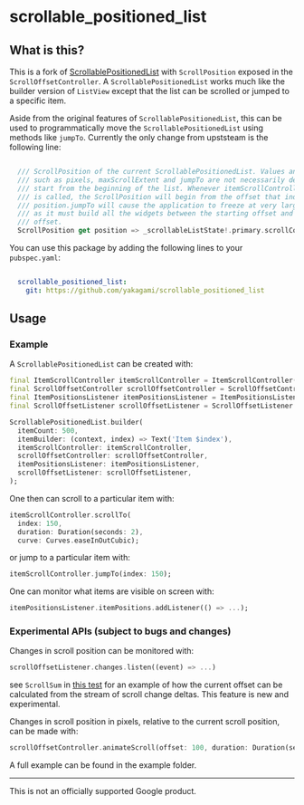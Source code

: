 # scrollable_positioned_list

## What is this?

This is a fork of  [ScrollablePositionedList](https://pub.dev/packages/scrollable_positioned_list) with `ScrollPosition` exposed in the `ScrollOffsetController`. A `ScrollablePositionedList` works much like the builder version of `ListView` except that the list can be scrolled or jumped to a specific item.

Aside from the original features of `ScrollablePositionedList`, this can be used to programmatically move the `ScrollablePositionedList` using methods like `jumpTo`. Currently the only change from upststeam is the following line:

```dart

  /// ScrollPosition of the current ScrollablePositionedList. Values and methods
  /// such as pixels, maxScrollExtent and jumpTo are not necessarily defined to
  /// start from the beginning of the list. Whenever itemScrollController.jumpTo
  /// is called, the ScrollPosition will begin from the offset that index.
  /// position.jumpTo will cause the application to freeze at very large values
  /// as it must build all the widgets between the starting offset and the ending
  /// offset.
  ScrollPosition get position => _scrollableListState!.primary.scrollController.position;

```

You can use this package by adding the following lines to your `pubspec.yaml`:

```yml

  scrollable_positioned_list:
    git: https://github.com/yakagami/scrollable_positioned_list

```

## Usage

### Example

A `ScrollablePositionedList` can be created with:

```dart
final ItemScrollController itemScrollController = ItemScrollController();
final ScrollOffsetController scrollOffsetController = ScrollOffsetController();
final ItemPositionsListener itemPositionsListener = ItemPositionsListener.create();
final ScrollOffsetListener scrollOffsetListener = ScrollOffsetListener.create()

ScrollablePositionedList.builder(
  itemCount: 500,
  itemBuilder: (context, index) => Text('Item $index'),
  itemScrollController: itemScrollController,
  scrollOffsetController: scrollOffsetController,
  itemPositionsListener: itemPositionsListener,
  scrollOffsetListener: scrollOffsetListener,
);
```

One then can scroll to a particular item with:

```dart
itemScrollController.scrollTo(
  index: 150,
  duration: Duration(seconds: 2),
  curve: Curves.easeInOutCubic);
```

or jump to a particular item with:

```dart
itemScrollController.jumpTo(index: 150);
```

One can monitor what items are visible on screen with:

```dart
itemPositionsListener.itemPositions.addListener(() => ...);
```

### Experimental APIs (subject to bugs and changes)

Changes in scroll position can be monitored with:

```dart
scrollOffsetListener.changes.listen((event) => ...)
```

see `ScrollSum` in [this test](test/scroll_offset_listener_test.dart) for an example of how the current offset can be 
calculated from the stream of scroll change deltas.  This feature is new and experimental.

Changes in scroll position in pixels, relative to the current scroll position, can be made with:

```dart
scrollOffsetController.animateScroll(offset: 100, duration: Duration(seconds: 1));
```

A full example can be found in the example folder.

--------------------------------------------------------------------------------

This is not an officially supported Google product.
